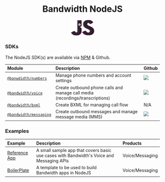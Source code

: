 <div align="center">

# Bandwidth NodeJS

<img src="https://github.com/Bandwidth/examples/raw/master/.readme_images/js.png" width="15%">

</div>

### SDKs

The NodeJS SDK(s) are available via [NPM](https://www.npmjs.com/) & Github.

| Module                                                                       | Description                                                                   | Github                                                |
|:-----------------------------------------------------------------------------|:------------------------------------------------------------------------------|:------------------------------------------------------|
| [`@banwdidth/numbers`](https://www.npmjs.com/package/@bandwidth/numbers)     | Manage phone numbers and account settings                                     | [<img src="https://github.com/favicon.ico">](https://github.com/Bandwidth/node-numbers)   |
| [`@bandwidth/voice`](https://www.npmjs.com/package/@bandwidth/numbers)       | Create outbound phone calls and manage call media (recordings/transcriptions) | [<img src="https://github.com/favicon.ico">](https://github.com/Bandwidth/node-voice)     |
| [`@bandwidth/bxml`](https://www.npmjs.com/package/@bandwidth/bxml)           | Create BXML for managing call flow                                            | N/A                                                   |
| [`@bandwidth/messaging`](https://www.npmjs.com/package/@bandwidth/messaging) | Create outbound messages and manage message media (MMS)                       | [<img src="https://github.com/favicon.ico">](https://github.com/Bandwidth/node-messaging) |

### Examples

| Example                                       | Description                                                                              | Products        |
|:----------------------------------------------|:-----------------------------------------------------------------------------------------|:----------------|
| [Reference App](BandwidthReferenceApp) | A small sample app that covers basic use cases with Bandwidth's Voice and Messaging APIs | Voice/Messaging |
| [BoilerPlate](BoilerPlate)             | A template to be used to build Bandwidth apps in NodeJS                                  | Voice/Messaging |